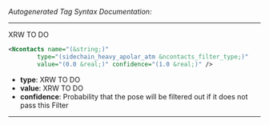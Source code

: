 _Autogenerated Tag Syntax Documentation:_

---
XRW TO DO

```xml
<Ncontacts name="(&string;)"
        type="(sidechain_heavy_apolar_atm &ncontacts_filter_type;)"
        value="(0.0 &real;)" confidence="(1.0 &real;)" />
```

-   **type**: XRW TO DO
-   **value**: XRW TO DO
-   **confidence**: Probability that the pose will be filtered out if it does not pass this Filter

---

